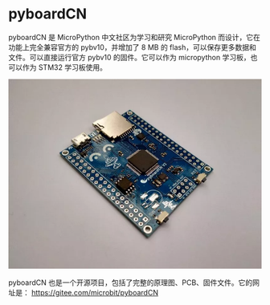 # pyboardCN

pyboardCN 是 MicroPython 中文社区为学习和研究 MicroPython 而设计，它在功能上完全兼容官方的 pybv10，并增加了 8 MB 的 flash，可以保存更多数据和文件。可以直接运行官方 pybv10 的固件。它可以作为 micropython 学习板，也可以作为 STM32 学习板使用。

![](pyboardcn_v2.webp)

pyboardCN 也是一个开源项目，包括了完整的原理图、PCB、固件文件。它的网址是：
https://gitee.com/microbit/pyboardCN